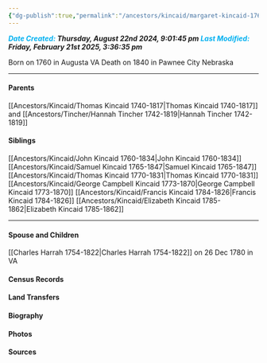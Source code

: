 ```yaml
---
{"dg-publish":true,"permalink":"/ancestors/kincaid/margaret-kincaid-1760-1840/","tags":["Margaret-Kincaid"]}
---
```


***<font color="#00b0f0">Date Created:</font> Thursday, August 22nd 2024, 9:01:45 pm*
*<font color="#00b0f0">Last Modified:</font> Friday, February 21st 2025, 3:36:35 pm***

Born on  1760 in Augusta VA
Death on 1840 in Pawnee City Nebraska

---
#### Parents

[[Ancestors/Kincaid/Thomas Kincaid 1740-1817\|Thomas Kincaid 1740-1817]] and [[Ancestors/Tincher/Hannah Tincher 1742-1819\|Hannah Tincher 1742-1819]]
#### Siblings
[[Ancestors/Kincaid/John Kincaid 1760-1834\|John Kincaid 1760-1834]]
[[Ancestors/Kincaid/Samuel Kincaid 1765-1847\|Samuel Kincaid 1765-1847]]
[[Ancestors/Kincaid/Thomas Kincaid 1770-1831\|Thomas Kincaid 1770-1831]]
[[Ancestors/Kincaid/George Campbell Kincaid 1773-1870\|George Campbell Kincaid 1773-1870]]
[[Ancestors/Kincaid/Francis Kincaid 1784-1826\|Francis Kincaid 1784-1826]]
[[Ancestors/Kincaid/Elizabeth Kincaid 1785-1862\|Elizabeth Kincaid 1785-1862]]

---
#### Spouse and Children
[[Charles Harrah 1754-1822\|Charles Harrah 1754-1822]] on 26 Dec 1780 in VA
<!-- Link to child -->

#### Census Records

#### Land Transfers

#### Biography

#### Photos

#### Sources


